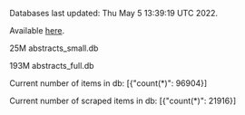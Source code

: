 Databases last updated: Thu May  5 13:39:19 UTC 2022. 

Available [here](https://github.com/cbeauhilton/ash-db/releases).


25M	abstracts_small.db

193M	abstracts_full.db

Current number of items in db:
[{"count(*)": 96904}]

Current number of scraped items in db:
[{"count(*)": 21916}]

